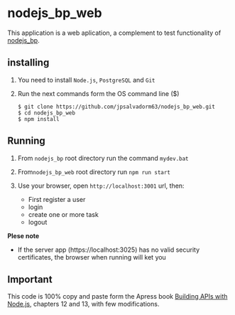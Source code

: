 # nodejs_bp_web

This application is a web aplication, a complement to test functionality of
[nodejs_bp](https://github.com/jpsalvadorm63/nodejs_bp).

## installing

1. You need to install `Node.js`, `PostgreSQL` and `Git` 

2. Run the next commands form the OS command line ($)

    ```
    $ git clone https://github.com/jpsalvadorm63/nodejs_bp_web.git
    $ cd nodejs_bp_web
    $ npm install
    ```

## Running

1. From `nodejs_bp` root directory run the command `mydev.bat`

2. From`nodejs_bp_web` root directory run `npm run start`

3. Use your browser, open `http://localhost:3001` url, then:

    * First register a user
    * login
    * create one or more task
    * logout

**Plese note**

* If the server app (https://localhost:3025) has no valid security
certificates, the browser when running will ket you 

## Important

This code is 100% copy and paste form the Apress book 
[Building APIs with Node.js](http://www.apress.com/la/book/9781484224410#otherversion=9781484224427),
chapters 12 and 13, with few modifications.
